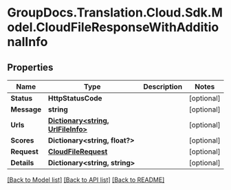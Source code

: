 # GroupDocs.Translation.Cloud.Sdk.Model.CloudFileResponseWithAdditionalInfo

## Properties

Name | Type | Description | Notes
------------ | ------------- | ------------- | -------------
**Status** | **HttpStatusCode** |  | [optional] 
**Message** | **string** |  | [optional] 
**Urls** | [**Dictionary&lt;string, UrlFileInfo&gt;**](UrlFileInfo.md) |  | [optional] 
**Scores** | **Dictionary&lt;string, float?&gt;** |  | [optional] 
**Request** | [**CloudFileRequest**](CloudFileRequest.md) |  | [optional] 
**Details** | **Dictionary&lt;string, string&gt;** |  | [optional] 

[[Back to Model list]](../README.md#documentation-for-models) [[Back to API list]](../README.md#documentation-for-api-endpoints) [[Back to README]](../README.md)

